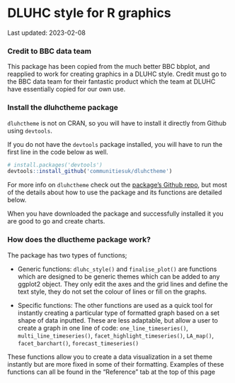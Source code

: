 DLUHC style for R graphics
================
Last updated: 2023-02-08

<!-- README.md is generated from README.Rmd. Please edit that file -->

### Credit to BBC data team

This package has been copied from the much better BBC bbplot, and
reapplied to work for creating graphics in a DLUHC style. Credit must go
to the BBC data team for their fantastic product which the team at DLUHC
have essentially copied for our own use.

### Install the dluhctheme package

`dluhctheme` is not on CRAN, so you will have to install it directly
from Github using `devtools`.

If you do not have the `devtools` package installed, you will have to
run the first line in the code below as well.

``` r
# install.packages('devtools')
devtools::install_github('communitiesuk/dluhctheme')
```

For more info on `dluhctheme` check out the [package’s Github
repo](https://github.com/communitiesuk/dluhctheme), but most of the
details about how to use the package and its functions are detailed
below.

When you have downloaded the package and successfully installed it you
are good to go and create charts.

### How does the dluctheme package work?

The package has two types of functions;

-   Generic functions: `dluhc_style()` and `finalise_plot()` are
    functions which are designed to be generic themes which can be added
    to any ggplot2 object. They only edit the axes and the grid lines
    and define the text style, they do not set the colour of lines or
    fill on the graphs.

-   Specific functions: The other functions are used as a quick tool for
    instantly creating a particular type of formatted graph based on a
    set shape of data inputted. These are less adaptable, but allow a
    user to create a graph in one line of code: `one_line_timeseries()`,
    `multi_line_timeseries()`, `facet_highlight_timeseries()`,
    `LA_map()`, `facet_barchart()`, `forecast_timeseries()`

These functions allow you to create a data visualization in a set theme
instantly but are more fixed in some of their formatting. Examples of
these functions can all be found in the “Reference” tab at the top of
this page
